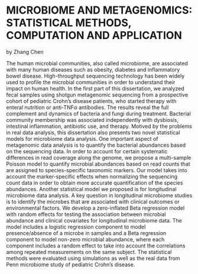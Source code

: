 # MICROBIOME AND METAGENOMICS: STATISTICAL METHODS, COMPUTATION AND APPLICATION

by Zhang Chen

The human microbial communities, also called microbiome, are associated with many human diseases such as obesity, diabetes and inflammatory bowel disease. High-throughput sequencing technology has been widely used to profile the microbial communities in order to understand their impact on human health. In the first part of this dissertation, we analyzed fecal samples using shotgun metagenomic sequencing from a prospective cohort of pediatric Crohn’s disease patients, who started therapy with enteral nutrition or anti-TNF$\alpha$ antibodies. The results reveal the full complement and dynamics of bacteria and fungi during treatment. Bacterial community membership was associated independently with dysbiosis, intestinal inflammation, antibiotic use, and therapy. Motived by the problems in real data analysis, this dissertation also presents two novel statistical models for microbiome data analysis. One important aspect of metagenomic data analysis is to quantify the bacterial abundances based on the sequencing data. In order to account for certain systematic differences in read coverage along the genome, we propose a multi-sample Poisson model to quantify microbial abundances based on read counts that are assigned to species-specific taxonomic markers. Our model takes into account the marker-specific effects when normalizing the sequencing count data in order to obtain more accurate quantification of the species abundances. Another statistical model we proposed is for longitudinal microbiome data analysis. A key question in longitudinal microbiome studies is to identify the microbes that are associated with clinical outcomes or environmental factors. We develop a zero-inflated Beta regression model with random effects for testing the association between microbial abundance and clinical covariates for longitudinal microbiome data. The model includes a logistic regression component to model presence/absence of a microbe in samples and a Beta regression component to model non-zero microbial abundance, where each component includes a random effect to take into account the correlations among repeated measurements on the same subject. The statistical methods were evaluated using simulations as well as the real data from Penn microbiome study of pediatric Crohn’s disease.